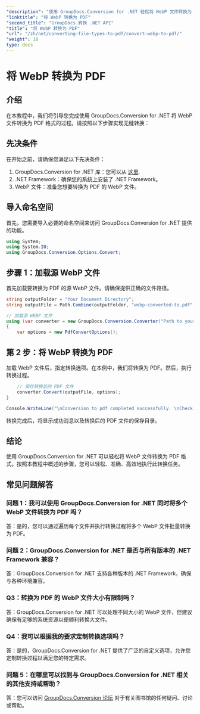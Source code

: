 ```yaml
---
"description": "使用 GroupDocs.Conversion for .NET 轻松将 WebP 文件转换为 PDF 格式。简化您的文档转换任务。"
"linktitle": "将 WebP 转换为 PDF"
"second_title": "GroupDocs.转换 .NET API"
"title": "将 WebP 转换为 PDF"
"url": "/zh/net/converting-file-types-to-pdf/convert-webp-to-pdf/"
"weight": 18
type: docs
---
```

# 将 WebP 转换为 PDF

## 介绍
在本教程中，我们将引导您完成使用 GroupDocs.Conversion for .NET 将 WebP 文件转换为 PDF 格式的过程。请按照以下步骤实现无缝转换：

## 先决条件

在开始之前，请确保您满足以下先决条件：

1. GroupDocs.Conversion for .NET 库：您可以从 [这里](https://releases。groupdocs.com/conversion/net/).
2. .NET Framework：确保您的系统上安装了 .NET Framework。
3. WebP 文件：准备您想要转换为 PDF 的 WebP 文件。

## 导入命名空间

首先，您需要导入必要的命名空间来访问 GroupDocs.Conversion for .NET 提供的功能。

```csharp
using System;
using System.IO;
using GroupDocs.Conversion.Options.Convert;
```

## 步骤 1：加载源 WebP 文件

首先加载要转换为 PDF 的源 WebP 文件。请确保提供正确的文件路径。

```csharp
string outputFolder = "Your Document Directory";
string outputFile = Path.Combine(outputFolder, "webp-converted-to.pdf");

// 加载源 WEBP 文件
using (var converter = new GroupDocs.Conversion.Converter("Path to your WebP file"))
{
    var options = new PdfConvertOptions();
```

## 第 2 步：将 WebP 转换为 PDF

加载 WebP 文件后，指定转换选项。在本例中，我们将转换为 PDF。然后，执行转换过程。

```csharp
    // 保存转换后的 PDF 文件
    converter.Convert(outputFile, options);
}

Console.WriteLine("\nConversion to pdf completed successfully. \nCheck output in {0}", outputFolder);
```

转换完成后，将显示成功消息以及转换后的 PDF 文件的保存目录。

## 结论

使用 GroupDocs.Conversion for .NET 可以轻松将 WebP 文件转换为 PDF 格式。按照本教程中概述的步骤，您可以轻松、准确、高效地执行此转换任务。

## 常见问题解答

### 问题 1：我可以使用 GroupDocs.Conversion for .NET 同时将多个 WebP 文件转换为 PDF 吗？

答：是的，您可以通过遍历每个文件并执行转换过程将多个 WebP 文件批量转换为 PDF。

### 问题 2：GroupDocs.Conversion for .NET 是否与所有版本的 .NET Framework 兼容？

答：GroupDocs.Conversion for .NET 支持各种版本的 .NET Framework，确保与各种环境兼容。

### Q3：转换为 PDF 的 WebP 文件大小有限制吗？

答：GroupDocs.Conversion for .NET 可以处理不同大小的 WebP 文件，但建议确保有足够的系统资源以便顺利转换大文件。

### Q4：我可以根据我的要求定制转换选项吗？

答：是的，GroupDocs.Conversion for .NET 提供了广泛的自定义选项，允许您定制转换过程以满足您的特定需求。

### 问题 5：在哪里可以找到与 GroupDocs.Conversion for .NET 相关的其他支持或帮助？

答：您可以访问 [GroupDocs.Conversion 论坛](https://forum.groupdocs.com/c/conversion/11) 对于有关图书馆的任何疑问、讨论或帮助。
